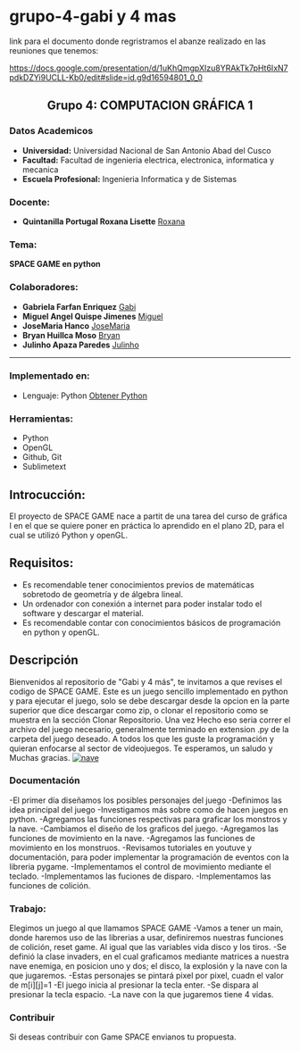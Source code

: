 # grupo-4-gabi y 4 mas

link para el documento donde regristramos el abanze realizado en las reuniones que tenemos:

https://docs.google.com/presentation/d/1uKhQmgpXIzu8YRAkTk7pHt6IxN7pdkDZYi9UCLL-Kb0/edit#slide=id.g9d16594801_0_0
## **<center>Grupo 4: COMPUTACION GRÁFICA 1</center>**
### Datos Academicos

- **Universidad:** Universidad Nacional de San Antonio Abad del Cusco
- **Facultad:** Facultad de ingenieria electrica, electronica, informatica y mecanica
- **Escuela Profesional:** Ingenieria Informatica y de Sistemas

### Docente:
- **Quintanilla Portugal Roxana Lisette** [Roxana](https://github.com/nitanilla "Roxana")

### Tema:
 ****SPACE GAME en python****

### Colaboradores:
- **Gabriela Farfan Enriquez** [Gabi](https://github.com/gabrielafarfan1)
- **Miguel Angel Quispe Jimenes** [Miguel](https://github.com/miguel7891223 "Miguel")
- **JoseMaria Hanco** [JoseMaria](https://github.com/josemariahancco "JoseMaria")
- **Bryan Huillca Moso** [Bryan](https://github.com/BryanHuillcaMozo "Bryan")
- **Julinho Apaza Paredes** [Julinho](https://github.com/20julinho "Julinho")
---
### Implementado en:
- Lenguaje:  Python
[Obtener Python](https://www.python.org/downloads/)

### Herramientas:
- Python
- OpenGL
- Github, Git
- Sublimetext

## Introcucción:
El proyecto de SPACE GAME nace a partit de una tarea del curso de gráfica I en el que se quiere poner en práctica lo aprendido en el plano 2D, para el cual se utilizó Python y openGL.

## Requisitos:
- Es recomendable tener conocimientos previos de matemáticas sobretodo de geometría y de álgebra lineal.
- Un ordenador con conexión a internet para poder instalar todo el software y descargar el material.
- Es recomendable contar con conocimientos básicos de programación en python y openGL.

## Descripción
Bienvenidos al repositorio de "Gabi y 4 más", te invitamos a que revises el codigo de SPACE GAME. Este es un juego sencillo implementado en python y para ejecutar el juego, solo se debe descargar desde la opcion en la parte superior que dice descargar como zip, o clonar el repositorio como se muestra en la sección Clonar Repositorio.
Una vez Hecho eso seria correr el archivo del juego necesario, generalmente terminado en extension .py de la carpeta del juego deseado. A todos los que les guste la programación y quieran enfocarse al sector de videojuegos.
Te esperamos, un saludo y Muchas gracias.
[![nave](git "nave")](https://github.com/miguel789123/grupo-4-team-gabi/blob/main/nave%20espacial.png "nave")

### Documentación
-El primer día diseñamos los posibles personajes del juego
-Definimos las idea principal del juego
-Investigamos más sobre como de hacen juegos en python.
-Agregamos las funciones respectivas para graficar los monstros y la nave.
-Cambiamos el diseño de los graficos del juego.
-Agregamos las funciones de movimiento en la nave.
-Agregamos las funciones de movimiento en los monstruos.
-Revisamos tutoriales en youtuve y documentación, para poder implementar la programación de eventos con la libreria pygame.
-Implementamos el control de movimiento mediante el teclado.
-Implementamos las fuciones de disparo.
-Implementamos las funciones de colición. 
### Trabajo:
Elegimos un juego al que llamamos SPACE GAME
-Vamos a tener un main, donde haremos uso de las librerias a usar, definiremos nuestras funciones de colición, reset game. Al igual que las variables vida disco y los tiros.
-Se definió la clase invaders, en el cual graficamos mediante matrices a nuestra nave enemiga, en posicion uno y dos; el disco, la explosión y la nave con la que jugaremos.
-Estas personajes se pintará pixel por pixel, cuadn el valor de m[i][j]=1
-El juego inicia al presionar la tecla enter.
-Se dispara al presionar la tecla espacio.
-La nave con la que jugaremos tiene 4 vidas.
### Contribuir
Si deseas contribuir con Game SPACE envianos tu propuesta.
